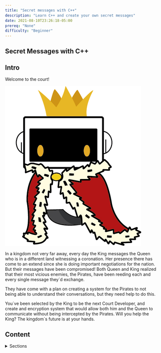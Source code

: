 ```yaml
--- 
title: "Secret messages with C++"
description: "Learn C++ and create your own secret messages"
date: 2021-08-10T23:26:18-05:00
prereq: "None"
difficulty: "Beginner"
---
```


## Secret Messages with C++

## Intro

Welcome to the court! 

![Imagen Rey Nuevo foundation](media/Rey_nuvi1.jpg)

In a kingdom not very far away, every day the King messages the Queen who is in a different land witnessing a coronation. Her presence there has come to an extend since she is doing important negotiations for the nation. But their messages have been compromised! Both Queen and King realized that their most vicious enemies, the Pirates, have been reeding each and every single message they´d exchange.

They have come with a plan on creating a system for the Pirates to not being able to understand their conversations, but they need help to do this.

You´ve been selected by the King to be the next Court Developer, and create and encryption system that would allow both him and the Queen to communicate without being intercepted by the Pirates. Will you help the King? The kingdom´s future is at your hands.

## Content
<details>
<summary>Sections</summary>
{{% children %}}
</details>

